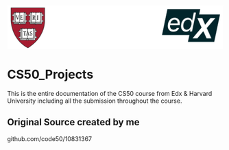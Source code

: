![alt text](https://github.com/NevzatTalay/CS50_Projects/blob/main/CaptionImage.png) 
# CS50_Projects
This is the entire documentation of the CS50 course from Edx &amp; Harvard University including all the submission throughout the course.

## Original Source created by me
github.com/code50/10831367
